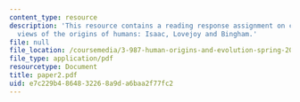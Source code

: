 ```yaml
---
content_type: resource
description: 'This resource contains a reading response assignment on contrasting
  views of the origins of humans: Isaac, Lovejoy and Bingham.'
file: null
file_location: /coursemedia/3-987-human-origins-and-evolution-spring-2006/e7c229b4864832268a9da6baa2f77fc2_paper2.pdf
file_type: application/pdf
resourcetype: Document
title: paper2.pdf
uid: e7c229b4-8648-3226-8a9d-a6baa2f77fc2
---
```


